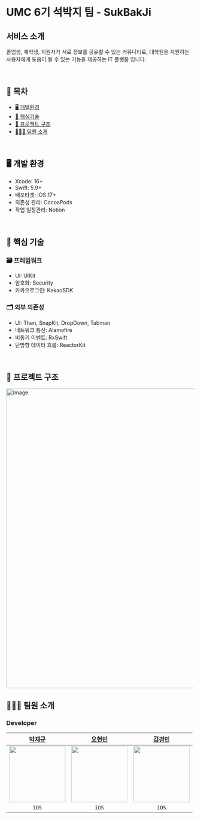 # UMC 6기 석박지 팀 - SukBakJi

## 서비스 소개

졸업생, 재학생, 지원자가 서로 정보를 공유할 수 있는 커뮤니티로, 대학원을 지원하는 사용자에게 도움이 될 수 있는 기능을 제공하는 IT 플랫폼 입니다.

<br>

## 📑 목차

- [🖥️ 개발환경](#🖥%EF%B8%8F-개발-환경)
- [🔑 핵심기술](#%F0%9F%94%91-핵심-기술)
- [🔭 프로젝트 구조](#🔭-프로젝트-구조)
- [🧑🏻‍💻 팀원 소개](#🧑🏻%E2%80%8D💻-팀원-소개)

<br>

## 🖥️ 개발 환경

- Xcode: 16+
- Swift: 5.9+
- 배포타겟: iOS 17+
- 의존성 관리: CocoaPods
- 작업 일정관리: Notion

<br>

## 🔑 핵심 기술 

### 🗃️ 프레임워크
- UI: UIKit
- 암호화: Security
- 카카오로그인: KakaoSDK

### 🗂️ 외부 의존성
- UI: Then, SnapKit, DropDown, Tabman
- 네트워크 통신: Alamofire
- 비동기 이벤트: RxSwift
- 단방향 데이터 흐름: ReactorKit

<br>

## 🔭 프로젝트 구조
<img width="800" alt="Image" src="https://github.com/user-attachments/assets/7bd8d18c-d4c4-4876-b646-e21a38c1e80e" />

<br>

## 🧑🏻‍💻 팀원 소개

### Developer

|[박재규](https://github.com/Jaewift)|[오현민](https://github.com/hyunm1n-o)|[김경민](https://github.com/CTOKKM)|
|:---:|:---:|:---:|
|<img src="https://avatars.githubusercontent.com/u/106376249?v=4" width=150>|<img src="https://avatars.githubusercontent.com/u/162417990?v=4" width=150>|<img src="https://avatars.githubusercontent.com/u/162824450?v=4" width=150>|
|`iOS`|`iOS`|`iOS`|
